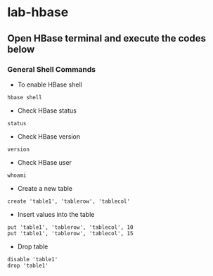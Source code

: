 # lab-hbase

<!-- ![image](https://user-images.githubusercontent.com/115451707/196919992-edcfea8b-e3f6-4f35-9398-43be66b5622d.png) -->

## Open HBase terminal and execute the codes below

### General Shell Commands
 - To enable HBase shell
```
hbase shell
```
 - Check HBase status
 ```
 status
 ```
 - Check HBase version
 ```
 version
 ```
 - Check HBase user
 ```
 whoami
 ```
- Create a new table
```
create 'table1', 'tablerow', 'tablecol'
```
- Insert values into the table
```
put 'table1', 'tablerow', 'tablecol', 10
put 'table1', 'tablerow', 'tablecol', 15
```
- Drop table
```
disable 'table1'
drop 'table1'
```
